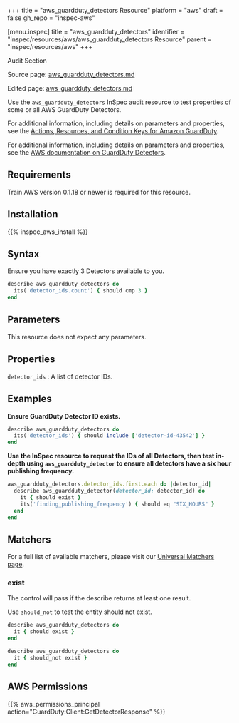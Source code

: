 +++
title = "aws_guardduty_detectors Resource"
platform = "aws"
draft = false
gh_repo = "inspec-aws"

[menu.inspec]
title = "aws_guardduty_detectors"
identifier = "inspec/resources/aws/aws_guardduty_detectors Resource"
parent = "inspec/resources/aws"
+++

<div class="admonition-note">
<p class="admonition-note-title">Audit Section</p>
<div class="admonition-note-text">
<p>Source page: <a href="https://github.com/inspec/inspec-aws/blob/main/docs/resources/aws_guardduty_detectors.md">aws_guardduty_detectors.md</a></p>
<p>Edited page: <a href="https://github.com/ianmadd/inspec-aws/blob/im/hugo/docs-chef-io/content/inspec/resources/aws_guardduty_detectors.md">aws_guardduty_detectors.md</a></p>
</div>
</div>





Use the `aws_guardduty_detectors` InSpec audit resource to test properties of some or all AWS GuardDuty Detectors.

For additional information, including details on parameters and properties, see the [Actions, Resources, and Condition Keys for Amazon GuardDuty](https://docs.aws.amazon.com/guardduty/latest/APIReference/API_GetDetector.html).

For additional information, including details on parameters and properties, see the [AWS documentation on GuardDuty Detectors](https://docs.aws.amazon.com/guardduty/latest/ug/what-is-guardduty.html).

## Requirements

Train AWS version 0.1.18 or newer is required for this resource.

## Installation

{{% inspec_aws_install %}}

## Syntax

 Ensure you have exactly 3 Detectors available to you.

```ruby
describe aws_guardduty_detectors do
  its('detector_ids.count') { should cmp 3 }
end
```

## Parameters

This resource does not expect any parameters.

## Properties

`detector_ids`
: A list of detector IDs.

## Examples

**Ensure GuardDuty Detector ID exists.**

```ruby
describe aws_guardduty_detectors do
  its('detector_ids') { should include ['detector-id-43542'] }
end
```

**Use the InSpec resource to request the IDs of all Detectors, then test in-depth using `aws_guardduty_detector` to ensure all detectors have a six hour publishing frequency.**

```ruby
aws_guardduty_detectors.detector_ids.first.each do |detector_id|
  describe aws_guardduty_detector(detector_id: detector_id) do
    it { should exist }
    its('finding_publishing_frequency') { should eq "SIX_HOURS" }
  end
end
```

## Matchers

For a full list of available matchers, please visit our [Universal Matchers page](https://www.inspec.io/docs/reference/matchers/).

### exist

The control will pass if the describe returns at least one result.

Use `should_not` to test the entity should not exist.

```ruby
describe aws_guardduty_detectors do
  it { should exist }
end
```

```ruby
describe aws_guardduty_detectors do
  it { should_not exist }
end
```

## AWS Permissions

{{% aws_permissions_principal action="GuardDuty:Client:GetDetectorResponse" %}}
